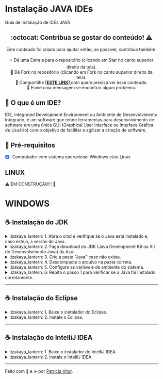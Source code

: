 # Instalação JAVA IDEs
Guia de instalação de IDEs JAVA

<!-- 
## Links úteis
[Sintaxe básica Markdown] (https://www.youtube.com/watch?v=grk4QUDveFw) -->


<!-- !toc (minlevel=2 omit="Table of Contents") -->

<!-- * [O que é um IDE?](#O que é um IDE?)
* [Pré-requisitos](#pré-requisitos)
* [Linux](#linux)
* [Windows](#windows) -->


<!-- toc! -->


<div align="center">
  <h2> :octocat: Contribua se gostar do conteúdo! ⚠️ </h2>
<!-- 	Este conteúdo foi criado para ajudar quem precisa lembrar o passo a passo de instalação do Java e suas IDEs então, se possível, contribua também: <br><br> -->
	Este conteúdo foi criado para ajudar então, se possível, contribua também: <br><br>
  ⭐ Dê uma Estrela para o repositório (clicando em Star no canto superior direito da tela). <br>
  🔱 Dê Fork no repositório (clicando em Fork no canto superior direito da tela). <br>
  🔗 Compartilhe <a href="https://github.com/patriciacvitor/Instalacao-JAVA-IDEs/" target="_blank"><strong> [ESTE LINK] </strong></a> com quem precisa ver esse conteúdo. <br>
  🛑 Envie uma mensagem se encontrar algum problema. <br>
</div>


</center>
  
## :pushpin: O que é um IDE?

IDE, Integrated Development Environment ou Ambiente de Desenvolvimento Integrado, é um software que reúne ferramentas para desenvolvimento de software em uma única GUI (Graphical User Interface ou Interface Gráfica de Usuário) com o objetivo de facilitar e agilizar a criação de software.




## :pushpin: Pré-requisitos
  
- [x] Computador com sistema operacional Windows e/ou Linux

<!-- - [x] Conta no GitHub -->




## LINUX

⚠️ EM CONSTRUÇÃO!!! 🚧




# WINDOWS

## :coffee: Instalação do JDK

<details>
	<summary> :izakaya_lantern: 1. Abra o cmd e verifique se o Java está instalado e, caso esteja, a versão do Java. </summary>
<p>

🔹 1.1. Na barra de pesquisa digite "cmd" e aperte Enter. / Ou aperte Tecla Windows + R, digite "cmd" e aperte OK.
  
📍 Isso abrirá o terminal do Windows na sua pasta de usuário: C:\Users\seu-usuario

🔹 1.2. Digite "java --version" e aperte Enter.

📍 Caso o Java não esteja instalado, aparecerá uma mensagem de erro. E caso esteja instalado, aparecerá a versão instalada.

---
	
</p>
</details>

<details>
	<summary> :izakaya_lantern: 2. Faça download do JDK (Java Development Kit ou Kit de Desenvolvimento Java) da Azul. </summary>
<p>

🔹 2.1. Entre no site da <a href="https://www.azul.com/downloads/?package=jdk" target="_blank"><strong> AZUL </strong></a>

🔹 2.2. Clique em "Choose your download" na página inicial.

🔹 2.3. Procure por "Java 11 (LTS)" para Windows de acordo com seu sistema operacional ("x86 32-bit ou x86 64-bit).

⚠️ [Mas como saber se é 32 ou 64bits?]

🔹 2.4. Faça download do arquivo .zip do JDK 11 (LTS).
	
---

</p>
</details>

<details>
	<summary> :izakaya_lantern: 3. Crie a pasta "Java" caso não exista. </summary>
<p>

🔹 3.1. Abra o Explorador de Arquivos do Windows e vá até a pasta C:\Arquivos de Programas ou C:\Program Files

🔹 3.2. Se não houver a pasta "Java" nesse diretório, crie (Botão direito do mouse > Novo > Pasta).
	
---

</p>
</details>

<details>
	<summary> :izakaya_lantern: 4. Descompacte o arquivo na pasta correta. </summary>
<p>

🔹 4.1. No Explorador de Arquivos, vá até a pasta de downloads em: Este Computador > Downloads
  
🔹 4.2. Clique com o botão direito sobre o arquivo baixado do JDK Zulu e clique em "Extrair tudo" (ou "Extract files").
  
🔹 4.3. Ache a pasta "Java" que está em "Arquivos de Programas" (C:\Program Files\Java) e descompacte o arquivo .zip do JDK Zulu 11 dentro dela.
	
🔹 4.4. Entre na pasta em que você descompactou o JDK (C:\Program Files\Java\zulu11...) e copie o endereço dela.

---
	
</p>
</details>

<details>
	<summary> :izakaya_lantern: 5. Configure as variáveis de ambiente do sistema. </summary>
<p>

🔹 5.1. Na barra de pesquisa digite "var" e aperte Enter ou clique em "Editar as variáveis de ambiente do sistema".
  
📍 Isso abrirá a janela de Propriedades do Sistema.

🔹 5.2. Na aba "Avançado", clique em "Variáveis de Ambiente".
	
📍 Isso abrirá a janela de Variáveis de Ambiente.

🔹 5.3. Na janela "Variáveis de Ambiente", em "Variáveis do sistema", clique em "Novo".

📍 Isso abrirá a janela de Nova Variável do Sistema.
  
🔹 5.4. Na janela de Nova Variável do Sistema, em "Nome da variável" digite "JAVA_HOME" e em "Valor da variável" cole o endereço da pasta que você copiou (no passo 4.4) e aperte OK.

🔹 5.5. Na janela "Variáveis de Ambiente", em "Variáveis do sistema", clique em "Path" > Editar.

📍 Isso abrirá a janela de Editar a variável de ambiente.
	
🔹 5.6. Clique em "Novo", cole o endereço que você copiou no passo 4.4 e acrescente no final dele "\bin".
	
📍 Ficará algo como C:\Program Files\Java\zulu11.52.13-ca-jdk11.0.13-win_x64\bin
	
Depois clique em "Mover para cima" até que chegue no topo e clique em OK. (Já pode fechar as janelas de Variáveis de Ambiente e Propriedades do Sistema.)
	
---
	
</p>
</details>

<details>
	<summary> :izakaya_lantern: 6. Repita o passo 1 para verificar se o Java foi instalado corretamente. </summary>
<p>

	📍 Caso tenha sido instalado corretamente, ao digitar o comando "java --version" no cmd,
	deve aparecer algo como:
	
	C:\Users\ASUS>java --version
	openjdk 11.0.13 2021-10-19 LTS
	OpenJDK Runtime Environment Zulu11.52+13-CA (build 11.0.13+8-LTS)
	OpenJDK 64-Bit Server VM Zulu11.52+13-CA (build 11.0.13+8-LTS, mixed mode)

---
	
</p>
</details>




---

## :coffee: Instalação do Eclipse

<details>
	<summary> :izakaya_lantern: 1. Baixe o instalador do Eclipse.  </summary>
<p>

🔹 1.1. Entre no site do <a href="https://www.eclipse.org/downloads/" target="_blank"><strong> ECLIPSE </strong></a>

🔹 1.2. Na tela inicial, clique no botão laranja "Download x86_64" e novamente no botão laranja "Download" na página seguinte.

---
	
</p>
</details>

<details>
	<summary> :izakaya_lantern: 2. Instale o Eclipse.  </summary>
<p>

🔹 2.1. Abra o instalador e clique na versão que deseja instalar. Eu instalei "Eclipse IDE for Enterprise Java and Web Developers" que tem várias ferramentas para desenvolvimento web.

🔹 2.2. Verifique se o caminho da pasta já está correto e, se não estiver, procure a pasta correta. O caminho deve ser algo como:  C:\Program Files\Java\zulu11.52.13-ca-jdk11.0.13-win_x64

🔹 2.3. Mantenha selecionadas as opções "create start menu entry" e "create desktop shortcut".

🔹 2.4. Clique em Install e aguarde terminar a instalação. 

🔹 2.5. Clique em Launch.

🔹 2.6. Na tela "Eclipse IDE Launch" pedindo para selecionar o workspace. Clique no botão Launch.

---
	
</p>
</details>




---

## :coffee: Instalação do IntelliJ IDEA

<details>
	<summary> :izakaya_lantern: 1. Baixe o instalador do IntelliJ IDEA.  </summary>
<p>

🔹 1.1. Entre no site do <a href="https://www.jetbrains.com/idea/download/#section=windows" target="_blank"><strong> INTELLIJ IDEA </strong></a>

🔹 1.2. Logo abaixo de "Community", clique no botão ".exe" e, em seguida, no botão "Windows (.exe)".

---
	
</p>
</details>

<details>
	<summary> :izakaya_lantern: 2. Instale o IntelliJ IDEA.  </summary>
<p>

🔹 2.1. Abra o instalador e clique em "Next" até chegar na tela "Installation Options".

🔹 2.2. Na tela "Installation Options" marque as opções:
	
	- Create Desktop Shortcut:
		:ballot_box_with_check: IntelliJ IDEA Community Edition
	-Update Context Menu:
		:ballot_box_with_check: Add "Open Folder as Project"
	- Create Associations:
		:ballot_box_with_check: .java
		:ballot_box_with_check: .groovy
		:ballot_box_with_check: .kt
		:ballot_box_with_check: .kts
	- Update PATH Variable (restart needed):
		:ballot_box_with_check: Add "bin" folder to the PATH
	
	E clique em "Next" e em seguida em "Install.

---
	
</p>
</details>

<!-- <details>
	<summary> :izakaya_lantern: 1.  </summary>
<p>

🔹 

🔹 
  
🔹 

📍 	

---
	
</p>
</details> -->


  
  
<!-- 
<div align="center">	
▶️ <a href="https://www.youtube.com/watch?v=wcIm916zk9w&lc=UgwDmJkoCf5M9Pf66ll4AaABAg">Como criar um Access Token para se conectar com o GitHub</a></div>
	 -->


<!-- IDEs mais conhecidas para desenvolvimento Java: Eclipse IDE e IntelliJ IDEA IDE <br> -->




------------

Feito com 💟 e ☕ por [Patrícia Vitor](https://www.linkedin.com/in/patriciacvitor/).
